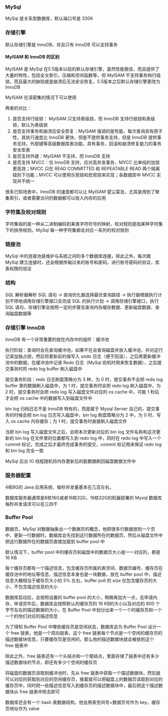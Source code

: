 ### MySql
MySql 是关系型数据库，默认端口号是 3306

### 存储引擎
默认存储引擎是 InnoDB，并且只有 InnoDB 可以支持事务

#### MyISAM 和 InnoDB 的区别
MyISAM 是 MySql 在5.5版本以前的默认存储引擎，虽然性能极佳，而且提供了大量的特性，包括全文索引，压缩和空间函数等，但 MyISAM 不支持事务和行级锁，而且最大的缺陷就是崩溃后无法安全恢复。5.5版本之后默认存储引擎更改为 InnoDB

MyISAM 在读密集的情况下可以使用

两者的对比：
1. 是否支持行级锁： MyISAM 只支持表级锁，而 InnoDB 支持行级锁和表级锁，默认为表级锁
2. 是否支持事务和崩溃后安全恢复：MyISAM 强调的是性能，每次查询具有原子性，其执行速度比 InnoDB 更快，但是不提供事务支持，但是 InnoDB 提供事务支持，外部键等高级数据库表功能。具有事务，回滚和崩溃修复能力的事务安全型表
3. 是否支持外键：MyISAM 不支持，而 InnoDB 支持
4. 是否支持 MVCC：仅 InnoDB 支持，应对高并发事务，MVCC 比单纯的加锁更高效；MVCC 只在 READ COMMITTED 和 REPEATABLE READ 两个隔离级别下功能；MVCC 可以使用乐观锁和悲观锁来实现；各数据库中 MVCC 实现并不统一
   
很多已知场景中，InnoDB 的速度都可以让 MyISAM 望尘莫及，尤其是用到了聚集索引，或者需要访问的数据都可以放入内存的应用

### 字符集及校对规则
字符集指的是一种从二进制编码到某类字符符号的映射，校对规则是指某种字符集下的排序规则。MySql 每一种字符集都会对应一系列的校对规则

### 链接池
MySql 中的连接池是维护与系统之间的多个数据库连接，除此之外，每次跟 MySql 建立连接时，还会根据传输过来的账号和密码，进行账号密码的验证，库表权限的验证

### 结构
SQL 解析器解析 SQL 语句 -> 查询优化器选择最优查询路径 -> 执行器根据执行计划不停地调用存储引擎接口去完成 SQL 的执行计划 -> 调用存储引擎接口，执行 SQL 语句，存储引擎会按照一定的步骤去查询内存缓存数据、更新磁盘数据、查询磁盘数据等

### 存储引擎 InnoDB
InnoDB 有一个非常重要的放在内存中的组件：缓冲池

执行阶段：查询时会先查询缓冲池，如果不在会查询磁盘并放入缓冲池，并对这行记录加独占锁，然后将更新前的值写入 undo 日志（便于回滚），之后再更新缓冲池中的数据，在缓冲池中记录 Redo 日志（MySql 宕机时用来恢复数据），之后提交事务时将 redo log buffer 刷入磁盘中

提交事务阶段：redo 日志刷盘策略分为 3 种，为 0 时，提交事务不会把 redo log  buffer 里的数据刷入磁盘中，为 1 时，提交事务时会把 redo log 刷入磁盘中，为 2 时，提交事务时会把 redo log 写入磁盘文件对应的 os cache 中，可能 1 秒后才会把 os cache 中的数据写入到磁盘文件中

bin log 归档日志不是 InnoDB 特有的，而是属于 Mysql Server 自己的，提交事务的时候会把 bin log 日志写入磁盘中，bin log 刷盘策略分为 2 中，为 0 时，写入 os cache 内存缓存；为 1 时，提交事务时直接刷入磁盘文件

当把 bin log 写入磁盘文件之后，会把本次更新对应的 bin log 文件名称和这次更新的 bin log 在文件里的位置都写入到 redo log 中，同时在 redo log 中写入一个 commit 标记，完成之后才最终完成事务的提交，commit 标记用来保证 redo log 和 bin log 完全一致

MySql 后台 IO 线程随机将内存更新后的脏数据刷回磁盘数据文件中

### 服务器配置
4核8G的 Java 应用系统，每秒并发量基本在几百左右。

数据库服务器通常是8核16G或者16核32G，16核32G的机器部署的 Mysql 数据库每秒并发请求可以在三四千

### Buffer Pool
数据页，MySql 对数据抽象出一个数据页的概念，他把很多行数据放到一个页中，更新一行数据时，数据库会先找到这行数据所在的数据页，然后从磁盘文件中把这行数据所在的数据页直接加载到 buffer pool 中

默认情况下，buffer pool 中的缓存页和磁盘中的数据页大小是一一对应的，都是16 KB

每个缓存页都有一个描述信息，包含缓存页所属的表空间、数据页编号、缓存页在缓存池中的地址等信息，描述信息本身也是一块数据，放在 buffer pool 中，描述信息大概相当于缓存页大小的 5% 左右，buffer poll 的 size 仅包含缓存页的大小，不包含描述信息的大小

数据库启动后，会按照设置的 buffer pool 的大小，稍微再加大一点，去申请内存，申请完毕后，数据库会按照默认的缓存页的 16 KB的大小以及对应的 800 个字节左右的描述数据的大小，在 Buffer Pool 中划分出来一个一个的缓存页和一个一个的他们对应的描述信息

为了得知 Buffer Pool 中哪些缓存页是空闲状态，数据库会为 Buffer Pool 设计一个 free 链表，他是一个双向链表，这个 free 链表每个节点是一个空闲的缓存页的描述数据块信息，只要缓存页是空闲的，那么他的描述数据块就会被放到这个 free 链表中

除此之外，free 链表还有一个头结点和一个尾结点，里面存储了链表中还有多少描述数据块的节点，即还有多少个空闲的缓存页

将磁盘的数据页读取到缓冲池时，先从 free 链表中获取一个描述数据块，然后就可以对应的获取到对应的空闲缓存页，接着就可以把磁盘上的数据页读取到对应的缓存页中，同时把一些描述信息写入到缓存页的描述数据块中，最后把这个描述数据块从 free 链表中除去即可

数据库还会有一个 hash 表数据结构，他会用表空间号+数据页号作为 key，缓存页地址作为 value

